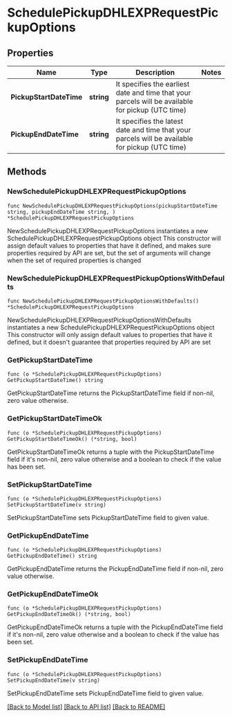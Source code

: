 # SchedulePickupDHLEXPRequestPickupOptions

## Properties

Name | Type | Description | Notes
------------ | ------------- | ------------- | -------------
**PickupStartDateTime** | **string** | It specifies the earliest date and time that your parcels will be available for pickup (UTC time) | 
**PickupEndDateTime** | **string** | It specifies the latest date and time that your parcels will be available for pickup (UTC time) | 

## Methods

### NewSchedulePickupDHLEXPRequestPickupOptions

`func NewSchedulePickupDHLEXPRequestPickupOptions(pickupStartDateTime string, pickupEndDateTime string, ) *SchedulePickupDHLEXPRequestPickupOptions`

NewSchedulePickupDHLEXPRequestPickupOptions instantiates a new SchedulePickupDHLEXPRequestPickupOptions object
This constructor will assign default values to properties that have it defined,
and makes sure properties required by API are set, but the set of arguments
will change when the set of required properties is changed

### NewSchedulePickupDHLEXPRequestPickupOptionsWithDefaults

`func NewSchedulePickupDHLEXPRequestPickupOptionsWithDefaults() *SchedulePickupDHLEXPRequestPickupOptions`

NewSchedulePickupDHLEXPRequestPickupOptionsWithDefaults instantiates a new SchedulePickupDHLEXPRequestPickupOptions object
This constructor will only assign default values to properties that have it defined,
but it doesn't guarantee that properties required by API are set

### GetPickupStartDateTime

`func (o *SchedulePickupDHLEXPRequestPickupOptions) GetPickupStartDateTime() string`

GetPickupStartDateTime returns the PickupStartDateTime field if non-nil, zero value otherwise.

### GetPickupStartDateTimeOk

`func (o *SchedulePickupDHLEXPRequestPickupOptions) GetPickupStartDateTimeOk() (*string, bool)`

GetPickupStartDateTimeOk returns a tuple with the PickupStartDateTime field if it's non-nil, zero value otherwise
and a boolean to check if the value has been set.

### SetPickupStartDateTime

`func (o *SchedulePickupDHLEXPRequestPickupOptions) SetPickupStartDateTime(v string)`

SetPickupStartDateTime sets PickupStartDateTime field to given value.


### GetPickupEndDateTime

`func (o *SchedulePickupDHLEXPRequestPickupOptions) GetPickupEndDateTime() string`

GetPickupEndDateTime returns the PickupEndDateTime field if non-nil, zero value otherwise.

### GetPickupEndDateTimeOk

`func (o *SchedulePickupDHLEXPRequestPickupOptions) GetPickupEndDateTimeOk() (*string, bool)`

GetPickupEndDateTimeOk returns a tuple with the PickupEndDateTime field if it's non-nil, zero value otherwise
and a boolean to check if the value has been set.

### SetPickupEndDateTime

`func (o *SchedulePickupDHLEXPRequestPickupOptions) SetPickupEndDateTime(v string)`

SetPickupEndDateTime sets PickupEndDateTime field to given value.



[[Back to Model list]](../README.md#documentation-for-models) [[Back to API list]](../README.md#documentation-for-api-endpoints) [[Back to README]](../README.md)


